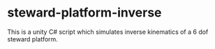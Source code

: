 # steward-platform-inverse

This is a unity C# script which simulates inverse kinematics of a 6 dof steward platform.
